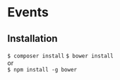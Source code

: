 Events
======

Installation
------------
`
$ composer install
`
`
$ bower install
`  
or  
`
$ npm install -g bower
`